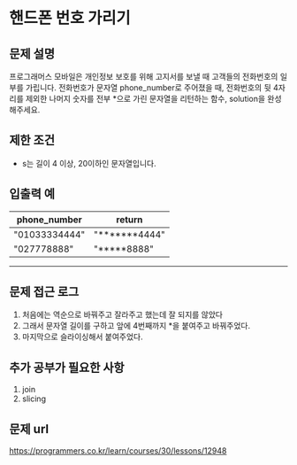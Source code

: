 
   
# 핸드폰 번호 가리기

## 문제 설명

프로그래머스 모바일은 개인정보 보호를 위해 고지서를 보낼 때 고객들의 전화번호의 일부를 가립니다.
전화번호가 문자열 phone_number로 주어졌을 때, 전화번호의 뒷 4자리를 제외한 나머지 숫자를 전부 *으로 가린 문자열을 리턴하는 함수, solution을 완성해주세요.

## 제한 조건

- s는 길이 4 이상, 20이하인 문자열입니다.
## 입출력 예

|phone_number|return|
|----|----|
|"01033334444"|"*******4444"|
|"027778888"|"*****8888"|
----

## 문제 접근 로그
1. 처음에는 역순으로 바꿔주고 잘라주고 했는데 잘 되지를 않았다
2. 그래서 문자열 길이를 구하고 앞에 4번째까지 *을 붙여주고 바꿔주었다.
3. 마지막으로 슬라이싱해서 붙여주었다.

## 추가 공부가 필요한 사항
1. join
2. slicing

## 문제 url
https://programmers.co.kr/learn/courses/30/lessons/12948